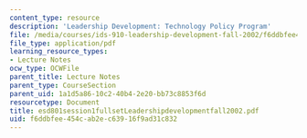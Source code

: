 ```yaml
---
content_type: resource
description: 'Leadership Development: Technology Policy Program'
file: /media/courses/ids-910-leadership-development-fall-2002/f6ddbfee454cab2ec63916f9ad31c832_esd801session1fullsetLeadershipdevelopmentfall2002.pdf
file_type: application/pdf
learning_resource_types:
- Lecture Notes
ocw_type: OCWFile
parent_title: Lecture Notes
parent_type: CourseSection
parent_uid: 1a1d5a86-10c2-40b4-2e20-bb73c8853f6d
resourcetype: Document
title: esd801session1fullsetLeadershipdevelopmentfall2002.pdf
uid: f6ddbfee-454c-ab2e-c639-16f9ad31c832
---
```

